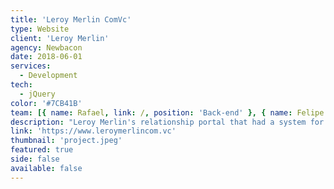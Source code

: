```yaml
---
title: 'Leroy Merlin ComVc'
type: Website
client: 'Leroy Merlin'
agency: Newbacon
date: 2018-06-01
services:
  - Development
tech:
  - jQuery
color: '#7CB41B'
team: [{ name: Rafael, link: /, position: 'Back-end' }, { name: Felipe Masini, link: /, position: 'Back-end' }, { name: Felipe, link: /, position: 'Back-end' }]
description: "Leroy Merlin's relationship portal that had a system for generating offers and exclusive coupons based on the user's profile."
link: 'https://www.leroymerlincom.vc'
thumbnail: 'project.jpeg'
featured: true
side: false
available: false
---
```

